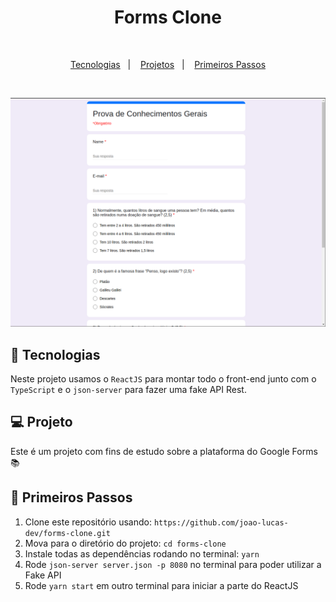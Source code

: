 <h1 align="center">Forms Clone</h1>

<br>

<p align="center">
  <a href="#rocket-tecnologias">Tecnologias</a>&nbsp;&nbsp;&nbsp;|&nbsp;&nbsp;&nbsp;
  <a href="#-projeto">Projetos</a>&nbsp;&nbsp;&nbsp;|&nbsp;&nbsp;&nbsp;
  <a href="#electric_plug-primeiros-passos">Primeiros Passos</a>
</p>

<br>

<p align="center">
  <img alt="Mockup" src="photos/demo.png">
</p>

## :rocket: Tecnologias

Neste projeto usamos o `ReactJS` para montar todo o front-end junto com o `TypeScript` e o `json-server` para fazer uma fake API Rest.

## 💻 Projeto

Este é um projeto com fins de estudo sobre a plataforma do Google Forms :books:

## :electric_plug: Primeiros Passos

1. Clone este repositório usando: `https://github.com/joao-lucas-dev/forms-clone.git`
2. Mova para o diretório do projeto: `cd forms-clone`
3. Instale todas as dependências rodando no terminal: `yarn`
4. Rode `json-server server.json -p 8080` no terminal para poder utilizar a Fake API
6. Rode `yarn start` em outro terminal para iniciar a parte do ReactJS

